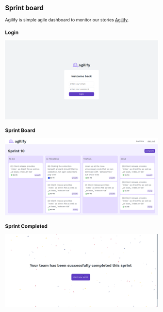 ## Sprint board

Agilify is simple agile dashboard to monitor our stories [Agilify](https://jpelaa.github.io/agileboard.github.io/).


### Login

<img src="./src/assets/login.png"/>

### Sprint Board

<img src="./src/assets/sprintboard.png"/>

### Sprint Completed

<img src="./src/assets/completed.png"/>


